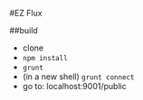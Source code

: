 #EZ Flux

##build

- clone
- `npm install`
- `grunt`
- (in a new shell) `grunt connect`
- go to: localhost:9001/public
